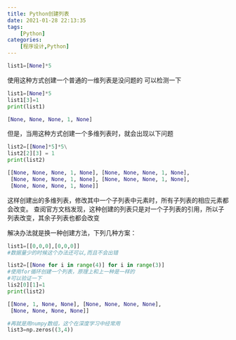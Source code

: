 ```yaml
---
title: Python创建列表
date: 2021-01-28 22:13:35
tags: 
    [Python] 
categories: 
    [程序设计,Python]
---
```

```python
list1=[None]*5
```
使用这种方式创建一个普通的一维列表是没问题的
可以检测一下

```python
list1=[None]*5
list1[3]=1
print(list1)

[None, None, None, 1, None]
```
但是，当用这种方式创建一个多维列表时，就会出现以下问题

```python
list2=[[None]*5]*5\
list2[2][3] = 1
print(list2)

[[None, None, None, 1, None], [None, None, None, 1, None],
 [None, None, None, 1, None], [None, None, None, 1, None],
 [None, None, None, 1, None]]
```
这样创建出的多维列表，修改其中一个子列表中元素时，所有子列表的相应元素都会改变。
查阅官方文档发现，这种创建的列表只是对一个子列表的引用，所以子列表改变，其余子列表也都会改变

解决办法就是换一种创建方法，下列几种方案：

```python
list1=[[0,0,0],[0,0,0]]
#数据量少的时候这个办法还可以,而且不会出错

list2=[[None for i in range(4)] for i in range(3)]
#使用for循环创建一个列表，原理上和上一种是一样的
#可以验证一下
lis2[0][1]=1
print(list2)

[[None, 1, None, None], [None, None, None, None],
 [None, None, None, None]]

#再就是用numpy数组，这个在深度学习中经常用
list3=np.zeros((3,4))
```
